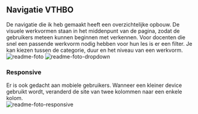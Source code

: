 ## Navigatie VTHBO
De navigatie die ik heb gemaakt heeft een overzichtelijke opbouw. De visuele werkvormen staan in het middenpunt van de pagina, zodat de gebruikers meteen kunnen beginnen met verkennen. Voor docenten die snel een passende werkvorm nodig hebben voor hun les is er een filter. Je kan kiezen tussen de categorie, duur en het niveau van een werkvorm. 
<br>
![readme-foto](https://user-images.githubusercontent.com/112855849/195568670-b3c618ee-3982-4a92-a4f4-836c9079ac7e.png)
![readme-foto-dropdown](https://user-images.githubusercontent.com/112855849/195570061-83de83fc-2bc3-4237-b547-4457f3e13be1.png)


### Responsive
Er is ook gedacht aan mobiele gebruikers. Wanneer een kleiner device gebruikt wordt, veranderd de site van twee kolommen naar een enkele kolom.
<br>
![readme-foto-responsive](https://user-images.githubusercontent.com/112855849/195565293-a014df68-7580-496c-b9b1-f86987d1e2f4.png)

